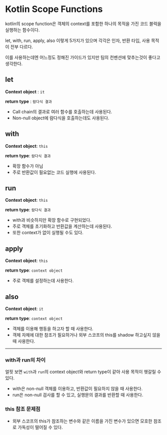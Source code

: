 # Kotlin Scope Functions

kotlin의 scope function은 객체의 context를 포함한 하나의 목적을 가진 코드 블럭을 실행하는 함수이다.

let, with, run, apply, also 이렇게 5가지가 있으며 각각은 인자, 반환 타입, 사용 목적이 전부 다르다.

이를 사용하는데엔 어느정도 정해진 가이드가 있지만 팀의 컨벤션에 맞추는것이 좋다고 생각한다.

## let

**Context object** : `it`

**return type** : `람다식 결과`

- Call chain의 결과로 여러 함수를 호출하는데 사용된다.
- Non-null object에 람다식을 호출하는데도 사용된다.

## with

**Context object**: `this`

**return type**: `람다식 결과`

- 확장 함수가 아님
- 주로 반환값이 필요없는 코드 실행에 사용된다.

## run

**Context object**: `this`

**return type**: `람다식 결과`

- with과 비슷하지만 확장 함수로 구현되었다.
- 주로 객체를 초기화하고 반환값을 계산하는데 사용된다.
- 또한 context가 없이 실행될 수도 있다.

## apply

**Context object**: `this`

**return type**: `context object`

- 주로 객체를 설정하는데 사용한다.

## also

**Context object**: `it`

**return type**: `context object`

- 객체를 이용해 행동을 하고자 할 때 사용한다.
- 객체 자체에 대한 참조가 필요하거나 외부 스코프의 this를 shadow 하고싶지 않을 때 사용한다.

---

### with과 run의 차이

얼핏 보면 `with`과 `run`의 context object와 return type이 같아 사용 목적이 헷갈릴 수 있다.

- with은 non-null 객체를 이용하고, 반환값이 필요하지 않을 때 사용한다.
- run은 non-null 검사를 할 수 있고, 실행문의 결과를 반환할 때 사용한다.

### this 참조 문제점

- 외부 스코프의 this가 참조하는 변수와 같은 이름을 가진 변수가 있으면 모호한 참조로 가독성이 떨어질 수 있다.